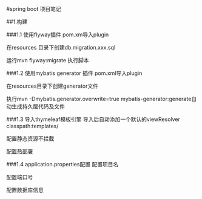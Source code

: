 #spring boot 项目笔记

##1.构建

###1.1 使用flyway插件
pom.xm导入plugin

在resources 目录下创建db.migration.xxx.sql

运行mvn flyway:migrate 执行脚本

###1.2 使用mybatis generator 插件
pom.xml导入plugin

在resources目录下创建generator文件

执行mvn -Dmybatis.generator.overwrite=true mybatis-generator:generate自动生成持久层代码及文件

###1.3 导入thymeleaf模板引擎
导入后自动添加一个默认的viewResolver classpath:templates/

配置静态资源不拦截

[配置热部署](https://www.cnblogs.com/aligege/p/9195544.html)

###1.4 application.properties配置
配置项目名

配置端口号

配置数据库信息

